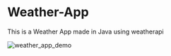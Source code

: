 # Weather-App


This is a Weather App made in Java using weatherapi

![weather_app_demo](https://user-images.githubusercontent.com/52774043/180593779-107e0f83-a795-4c96-9bb5-79731ef0df9b.jpg)
